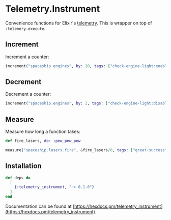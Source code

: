 # Telemetry.Instrument

Convenience functions for Elixir's [telemetry](https://github.com/beam-telemetry/telemetry).
This is wrapper on top of `:telemery.execute`.

## Increment

Increment a counter:

```elixir
increment("spaceship.engines", by: 20, tags: ["check-engine-light:enabled"])

```

## Decrement

Decrement a counter:

```elixir
increment("spaceship.engines", by: 2, tags: ["check-engine-light:disabled"])

```

## Measure

Measure how long a function takes:

```elixir
def fire_lasers, do: :pew_pew_pew

measure("spaceship.lasers.fire", &fire_lasers/0, tags: ["great-success"])

```

##

## Installation

```elixir
def deps do
  [
    {:telemetry_instrument, "~> 0.1.0"}
  ]
end
```

Documentation can be found at [https://hexdocs.pm/telemetry_instrument](https://hexdocs.pm/telemetry_instrument).
